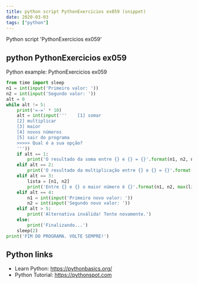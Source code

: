 ```yaml
---
title: python script PythonExercicios ex059 (snippet)
date: 2020-03-03
tags: ["python"]
---
```

Python script 'PythonExercicios ex059'


## python PythonExercicios ex059

Python example: PythonExercicios ex059

```python
from time import sleep
n1 = int(input('Primeiro valor: '))
n2 = int(input('Segundo valor: '))
alt = 0
while alt != 5:
    print('=-=' * 10)
    alt = int(input('''    [1] somar
    [2] multiplicar
    [3] maior
    [4] novos números
    [5] sair do programa
    >>>>> Qual é a sua opção? 
    '''))
    if alt == 1:
        print('O resultado da soma entre {} e {} = {}'.format(n1, n2, n1+n2))
    elif alt == 2:
        print('O resultado da multiplicação entre {} e {} = {}'.format(n1, n2, n1*n2))
    elif alt == 3:
        lista = [n1, n2]
        print('Entre {} e {} o maior número é {}'.format(n1, n2, max(lista)))
    elif alt == 4:
        n1 = int(input('Primeiro novo valor: '))
        n2 = int(input('Segundo novo valor: '))
    elif alt > 5:
        print('Alternativa inválida! Tente novamente.')
    else:
        print('Finalizando...')
    sleep(2)
print('FIM DO PROGRAMA. VOLTE SEMPRE!')


```

## Python links

- Learn Python: https://pythonbasics.org/
- Python Tutorial: https://pythonspot.com
